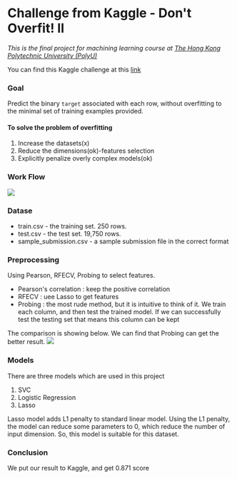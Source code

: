 # Challenge from Kaggle - Don't Overfit! ll

*This is the final project for machining learning course at [The Hong Kong Polytechnic University (PolyU)](https://www.polyu.edu.hk/en/)*

You can find this Kaggle challenge at this [link](https://www.kaggle.com/c/dont-overfit-ii/data)

### Goal
Predict the binary `target` associated with each row, without overfitting to the minimal set of training examples provided.

#### To solve the problem of overfitting
1. Increase the datasets(x)
1. Reduce the dimensions(ok)-features selection
1. Explicitly penalize overly complex models(ok)


### Work Flow
![](https://i.imgur.com/EfHjWcn.png)

### Datase
* train.csv - the training set. 250 rows.
* test.csv - the test set. 19,750 rows.
* sample_submission.csv - a sample submission file in the correct format

### Preprocessing


Using Pearson, RFECV, Probing to select features.
* Pearson's correlation : keep the positive correlation
* RFECV : uee Lasso to get features
* Probing : the most rude method, but it is intuitive to think of it. We train each column, and then test the trained model. If we can successfully test the testing set that means this column can be kept

The comparison is showing below. We can find that Probing can get the better result.
![](https://i.imgur.com/b0aeR84.png)




### Models
There are three models which are used in this project
1. SVC
2. Logistic Regression
3. Lasso 

Lasso model adds L1 penalty to standard linear model. Using the L1 penalty, the model can reduce some parameters to 0, which reduce the number of input dimension. So, this model is suitable for this dataset.

### Conclusion
We put our result to Kaggle, and get 0.871 score

